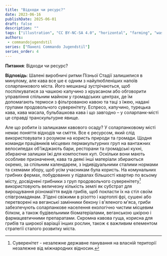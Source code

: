```yaml
---
title: "Відходи чи ресурс?"
date: 2023-06-16
publishDate: 2025-06-01
draft: false
description: ""
tags: ["illustration", "CC BY-NC-SA 4.0", "horizontal", "farming", "waste"]
authors:
 - commandojugendstil
series: ["Панелі Commando Jugendstil"]
series_order: 4
---
```


**Питання**: 
Відходи чи ресурс?

**Відповідь**:
Шалені виробничі ритми Пізньої Стадії залишилися в минулому, але кава все ше є одним з найулюбленіших напоїв соларпанкового міста.
Його мешканці зустрічаються, щоб поспілкуватися за чашкою капучино з круасаном або обговорити управління спільним майном у громадських центрах, де їм допомагають термоси з фільтрованою кавою та таці з їжею, надані групами продовольчого суверенітету. Еспресо, капучино, турецька кава, кава масала, бульбашкова кава і що завгодно – у соларпанк-місті це справді транскультурне явище.

Але що робити із залишками кавового осаду?
У соларпанковому місті немає поняття відходів чи сміття. Все є ресурсом, який слід використовувати з розумом на користь природи та громади.
Щодня команди працівників місцевих пермакультурних груп на вантажних велосипедах об'їжджають бари, ресторани та громадські кухні, збираючи залишки їжі для компостних куп. Оскільки вони мають особливе призначення, кава та деякі інші матеріали збираються окремо, за спільним календарем, з індивідуальними сталими нормами та схемами збору, щоб усім учасникам була користь.
На комунальних грибних фермах, побудованих у підвалах більшості квартир по всьому місту, досвідчені грибники з груп продовольчого суверенітету[^1] використовують величезну кількість землі як субстрат для вирощування різномаїття видів грибів, щоб покласти їх на стіл своїм співгромадянам.
З'їдені свіжими в різотто і картоплі фрі, сушені або перетворені на веганські замінники бекону і в'яленого м'яса, гриби забезпечують соларпанкове населення екологічно чистим місцевим білком, а також будівельними біоматеріалами, веганською шкірою і фармацевтичними препаратами.
Скромна кавова гуща, корисна для грибів та широкої варіації інших рослин, також є важливим елементом стратегії сталого розвитку міста.

[^1]: Суверенітет - незалежне державне панування на власній території незалежне від міжнародних відносин.
